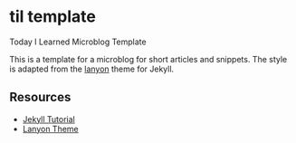 # til template
Today I Learned Microblog Template

This is a template for a microblog for short articles and snippets. The style is adapted from the [lanyon](https://github.com/poole/lanyon) theme for Jekyll.

## Resources 
- [Jekyll Tutorial](https://learn-the-web.algonquindesign.ca/topics/jekyll/)
- [Lanyon Theme](https://github.com/poole/lanyon)
